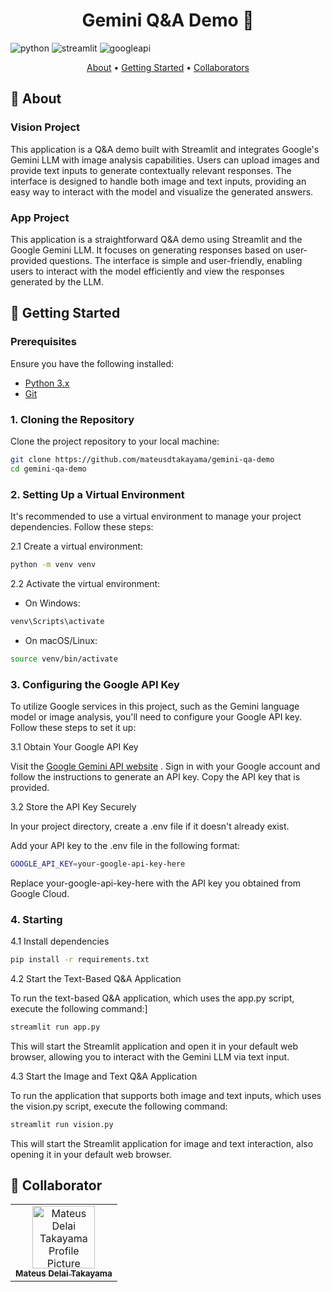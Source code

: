 [PYTHON__BADGE]: https://img.shields.io/badge/Python-3776AB?style=for-the-badge&logo=python&logoColor=white
[STREAMLIT__BADGE]: https://img.shields.io/badge/Streamlit-FF4B4B?style=for-the-badge&logo=streamlit&logoColor=white
[GOOGLEAPI__BADGE]: https://img.shields.io/badge/Google%20API-4285F4?style=for-the-badge&logo=google&logoColor=white

<h1 align="center" style="font-weight: bold;">Gemini Q&A Demo 🤖</h1>

![python][PYTHON__BADGE]
![streamlit][STREAMLIT__BADGE]
![googleapi][GOOGLEAPI__BADGE]

<p align="center">
 <a href="#about">About</a> • 
 <a href="#started">Getting Started</a> • 
 <a href="#colab">Collaborators</a>
</p>

<h2 id="about">📌 About</h2>

<h3>Vision Project</h3>
This application is a Q&A demo built with Streamlit and integrates Google's Gemini LLM with image analysis capabilities. Users can upload images and provide text inputs to generate contextually relevant responses. The interface is designed to handle both image and text inputs, providing an easy way to interact with the model and visualize the generated answers.

<h3>App Project</h3>
This application is a straightforward Q&A demo using Streamlit and the Google Gemini LLM. It focuses on generating responses based on user-provided questions. The interface is simple and user-friendly, enabling users to interact with the model efficiently and view the responses generated by the LLM.

<h2 id="started">🚀 Getting Started</h2>

<h3>Prerequisites</h3>

Ensure you have the following installed:

- [Python 3.x](https://www.python.org/)
- [Git](https://git-scm.com/)

<h3>1. Cloning the Repository</h3>

Clone the project repository to your local machine:

```bash
git clone https://github.com/mateusdtakayama/gemini-qa-demo
cd gemini-qa-demo
```

<h3>2. Setting Up a Virtual Environment</h3>

It's recommended to use a virtual environment to manage your project dependencies. Follow these steps:

2.1 Create a virtual environment:

```bash
python -m venv venv
```

2.2 Activate the virtual environment:

- On Windows:

```bash
venv\Scripts\activate
```

- On macOS/Linux:

```bash
source venv/bin/activate
```

<h3>3. Configuring the Google API Key</h2>

To utilize Google services in this project, such as the Gemini language model or image analysis, you'll need to configure your Google API key. Follow these steps to set it up:

3.1 Obtain Your Google API Key

Visit the <a href="https://ai.google.dev/gemini-api">Google Gemini API website</a> .
Sign in with your Google account and follow the instructions to generate an API key.
Copy the API key that is provided.

3.2 Store the API Key Securely

In your project directory, create a .env file if it doesn't already exist.

Add your API key to the .env file in the following format:

```bash
GOOGLE_API_KEY=your-google-api-key-here
```

Replace your-google-api-key-here with the API key you obtained from Google Cloud.

<h3>4. Starting</h3>

4.1 Install dependencies

```bash
pip install -r requirements.txt
```

4.2 Start the Text-Based Q&A Application

To run the text-based Q&A application, which uses the app.py script, execute the following command:]

```bash
streamlit run app.py
```

This will start the Streamlit application and open it in your default web browser, allowing you to interact with the Gemini LLM via text input.

4.3 Start the Image and Text Q&A Application

To run the application that supports both image and text inputs, which uses the vision.py script, execute the following command:

```bash
streamlit run vision.py
```

This will start the Streamlit application for image and text interaction, also opening it in your default web browser.

<h2 id="colab">🤝 Collaborator</h2>

<table>
  <tr>
    <td align="center">
      <a href="#">
        <img src="https://avatars.githubusercontent.com/u/104940896?s=400&u=71304eae379288b6ebce80280cd13a6a474de2ea&v=4" width="100px;" alt="Mateus Delai Takayama Profile Picture"/><br>
        <sub>
          <b>Mateus Delai Takayama</b>
        </sub>
      </a>
    </td>
  </tr>
</table>
